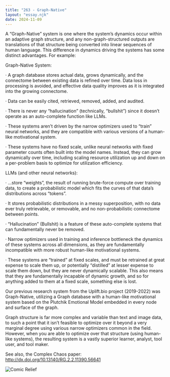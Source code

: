 ```yaml
---
title: "263 - Graph-Native"
layout: "essay.njk"
date: 2024-11-09
---
```


A “Graph-Native” system is one where the system’s dynamics occur within an adaptive graph structure, and any non-graph-structured outputs are translations of that structure being converted into linear sequences of human language. This difference in dynamics driving the systems has some distinct advantages. For example:

Graph-Native System: 

·      A graph database stores actual data, grows dynamically, and the connectome between existing data is refined over time. Data loss in processing is avoided, and effective data quality improves as it is integrated into the growing connectome.

·      Data can be easily cited, retrieved, removed, added, and audited.

·      There is never any “hallucination” (technically, “bullshit”) since it doesn’t operate as an auto-complete function like LLMs.

·      These systems aren’t driven by the narrow optimizers used to “train” neural networks, and they are compatible with various versions of a human-like motivational system.

·      These systems have no fixed scale, unlike neural networks with fixed parameter counts often built into the model names. Instead, they can grow dynamically over time, including scaling resource utilization up and down on a per-problem basis to optimize for utilization efficiency.

LLMs (and other neural networks):

·      …store “weights”, the result of running brute-force compute over training data, to create a probabilistic model which fits the curves of that data’s distributions across “tokens”.

·      It stores probabilistic distributions in a messy superposition, with no data ever truly retrievable, or removable, and no non-probabilistic connectome between points.

·      “Hallucination” (Bullshit) is a feature of these auto-complete systems that can fundamentally never be removed.

·      Narrow optimizers used in training and inference bottleneck the dynamics of these systems across all dimensions, as they are fundamentally incompatible with more robust human-like motivational systems.

·      These systems are “trained” at fixed scales, and must be retrained at great expense to scale them up, or potentially “distilled” at lesser expense to scale them down, but they are never dynamically scalable. This also means that they are fundamentally incapable of dynamic growth, and so for anything added to them at a fixed scale, something else is lost.

Our previous research system from the Uplift.bio project (2019-2022) was Graph-Native, utilizing a Graph database with a human-like motivational system based on the Plutchik Emotional Model embedded in every node and surface of the graph. 

Graph structure is far more complex and variable than text and image data, to such a point that it isn’t feasible to optimize over it beyond a very marginal degree using various narrow optimizers common in the field. However, when you are able to optimize over that structure (using human-like systems), the resulting system is a vastly superior learner, analyst, tool user, and tool maker.

See also, the Complex Chaos paper: http://dx.doi.org/10.13140/RG.2.2.11390.56641

![Comic Relief](https://media.licdn.com/dms/image/v2/D5622AQHNRgWVqS9W3A/feedshare-shrink_800/feedshare-shrink_800/0/1729918612669?e=1736985600&v=beta&t=Ohw3sJHOehGXihJxI4WFKWmNV7zfOk9nDi1qDY7m-Uk)